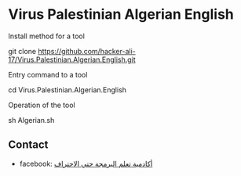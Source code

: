 ﻿#  Virus Palestinian Algerian English

Install method for a tool

git clone https://github.com/hacker-ali-17/Virus.Palestinian.Algerian.English.git

Entry command to a tool

cd Virus.Palestinian.Algerian.English

Operation of the tool

sh Algerian.sh


## Contact

* facebook: [أكادمية تعلم البرمجة حتي الاحتراف
](https://www.facebook.com/Alloush.)
